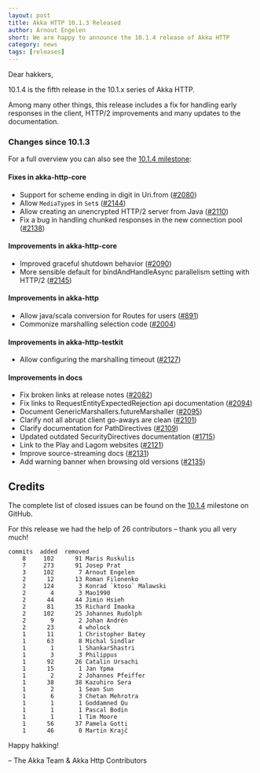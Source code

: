 ```yaml
---
layout: post
title: Akka HTTP 10.1.3 Released
author: Arnout Engelen
short: We are happy to announce the 10.1.4 release of Akka HTTP
category: news
tags: [releases]
---
```


Dear hakkers,


10.1.4 is the fifth release in the 10.1.x series of Akka HTTP.

Among many other things, this release includes a fix for handling early responses in the client, HTTP/2 improvements and many updates to the documentation.

### **Changes since 10.1.3**

For a full overview you can also see the [10.1.4 milestone]( https://github.com/akka/akka-http/milestone/42?closed=1):

#### Fixes in akka-http-core

 * Support for scheme ending in digit in Uri.from ([#2080](https://github.com/akka/akka-http/issues/2080))
 * Allow `MediaType`s in `Set`s ([#2144](https://github.com/akka/akka-http/issues/2144))
 * Allow creating an unencrypted HTTP/2 server from Java ([#2110](https://github.com/akka/akka-http/issues/2110))
 * Fix a bug in handling chunked responses in the new connection pool ([#2138](https://github.com/akka/akka-http/issues/2138))

#### Improvements in akka-http-core

 * Improved graceful shutdown behavior ([#2090](https://github.com/akka/akka-http/issues/2090))
 * More sensible default for bindAndHandleAsync parallelism setting with HTTP/2 ([#2145](https://github.com/akka/akka-http/issues/2145))

#### Improvements in akka-http

 * Allow java/scala conversion for Routes for users ([#891](https://github.com/akka/akka-http/issues/891))
 * Commonize marshalling selection code ([#2004](https://github.com/akka/akka-http/pull/2004))

#### Improvements in akka-http-testkit

 * Allow configuring the marshalling timeout ([#2127](https://github.com/akka/akka-http/issues/2127))

#### Improvements in docs

 * Fix broken links at release notes ([#2082](https://github.com/akka/akka-http/pull/2082))
 * Fix links to RequestEntityExpectedRejection api documentation ([#2094](https://github.com/akka/akka-http/pull/2094))
 * Document GenericMarshallers.futureMarshaller ([#2095](https://github.com/akka/akka-http/pull/2095))
 * Clarify not all abrupt client go-aways are clean ([#2101](https://github.com/akka/akka-http/pull/2101))
 * Clarify documentation for PathDirectives ([#2109](https://github.com/akka/akka-http/pull/2109))
 * Updated outdated SecurityDirectives documentation ([#1715](https://github.com/akka/akka-http/issues/1715))
 * Link to the Play and Lagom websites ([#2121](https://github.com/akka/akka-http/pull/2121))
 * Improve source-streaming docs ([#2131](https://github.com/akka/akka-http/pull/2131))
 * Add warning banner when browsing old versions ([#2135](https://github.com/akka/akka-http/issues/2135))

 ## Credits 

The complete list of closed issues can be found on the [10.1.4](https://github.com/akka/akka-http/milestone/42?closed=1) milestone on GitHub.

For this release we had the help of 26 contributors – thank you all very much!


```
commits  added  removed
    8     102      91 Maris Ruskulis
    7     273      91 Josep Prat
    3     102       7 Arnout Engelen
    2      12      13 Roman Filonenko
    2     124       3 Konrad `ktoso` Malawski
    2       4       3 Mao1990
    2      44      44 Jimin Hsieh
    2      81      35 Richard Imaoka
    2     102      25 Johannes Rudolph
    2       9       2 Johan Andrén
    2      23       4 wholock
    1      11       1 Christopher Batey
    1      63       8 Michal Sindlar
    1       1       1 ShankarShastri
    1       3       3 Philippus
    1      92      26 Catalin Ursachi
    1      15       1 Jan Ypma
    1       2       2 Johannes Pfeiffer
    1      38      38 Kazuhiro Sera
    1       2       1 Sean Sun
    1       6       3 Chetan Mehrotra
    1       1       1 Goddamned Qu
    1       1       1 Pascal Bodin
    1       1       1 Tim Moore
    1      56      37 Pamela Gotti
    1      46       0 Martin Krajč
```


Happy hakking!

– The Akka Team & Akka Http Contributors
